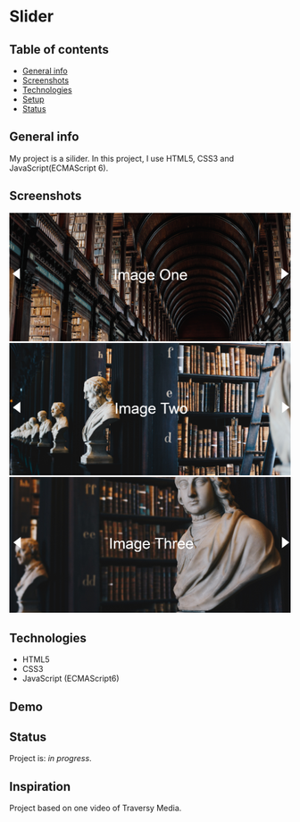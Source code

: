 # Slider

## Table of contents

* [General info](#general-info)
* [Screenshots](#screenshots)
* [Technologies](#technologies)
* [Setup](#setup)
* [Status](#status)

## General info
My project is a silider. In this project, I use HTML5, CSS3 and JavaScript(ECMAScript 6).

## Screenshots
![Example screenshot1](./img/screenshot1.png)
![Example screenshot2](./img/screenshot2.png)
![Example screenshot3](./img/screenshot3.png)

## Technologies
* HTML5 
* CSS3 
* JavaScript (ECMAScript6) 

## Demo



## Status
Project is: _in progress_.

## Inspiration
Project based on one video of Traversy Media.
